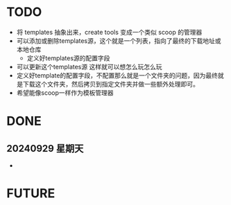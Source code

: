 # TODO

- 将 templates 抽象出来，create tools 变成一个类似 scoop 的管理器
- 可以添加或删除templates源，这个就是一个列表，指向了最终的下载地址或本地仓库
  - 定义好templates源的配置字段 
- 可以更新这个templates源 这样就可以想怎么玩怎么玩
- 定义好template的配置字段，不配置那么就是一个文件夹的问题，因为最终就是下载这个文件夹，然后拷贝到指定文件夹并做一些额外处理即可。
- 希望能像scoop一样作为模板管理器
# DONE

## 20240929 星期天

-

# FUTURE

